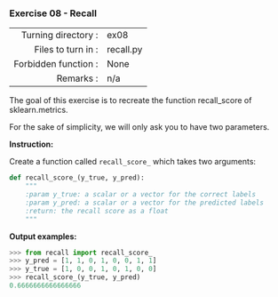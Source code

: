  ### Exercise 08 - Recall

|                         |                         |
| -----------------------:| ----------------------- |
|   Turning directory :   |  ex08                   |
|   Files to turn in :    |  recall.py              |
|   Forbidden function :  |  None                   |
|   Remarks :             |  n/a                    |

The goal of this exercise is to recreate the function recall_score of sklearn.metrics.

For the sake of simplicity, we will only ask you to have two parameters.

**Instruction:**

Create a function called `recall_score_` which takes two arguments: 
```python
def recall_score_(y_true, y_pred):
    """
    :param y_true: a scalar or a vector for the correct labels
    :param y_pred: a scalar or a vector for the predicted labels
    :return: the recall score as a float
    """
```

**Output examples:**
```python
>>> from recall import recall_score_
>>> y_pred = [1, 1, 0, 1, 0, 0, 1, 1]
>>> y_true = [1, 0, 0, 1, 0, 1, 0, 0]
>>> recall_score_(y_true, y_pred)
0.6666666666666666
```
